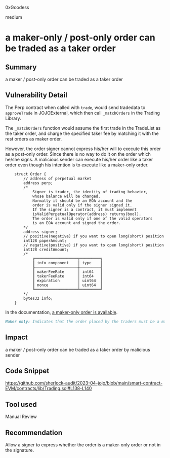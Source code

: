 0xGoodess

medium

# a maker-only / post-only order can be traded as a taker order

## Summary
a maker / post-only order can be traded as a taker order

## Vulnerability Detail
The Perp contract when called with `trade`, would send tradedata to `approveTrade` in JOJOExternal, which then call `_matchOrders` in the Trading Library.

The `_matchOrders` function would assume the first trade in the TradeList as the taker order, and charge the specified taker fee by matching it with the rest orders as maker order. 

However, the order signer cannot express his/her will to execute this order as a post-only order. Since there is no way to do it on the order which he/she signs.  A malicious sender can execute his/her order like a taker order even though his intention is to execute like a maker-only order. 

```solidity
    struct Order {
        // address of perpetual market
        address perp;
        /*
            Signer is trader, the identity of trading behavior,
            whose balance will be changed.
            Normally it should be an EOA account and the 
            order is valid only if the signer signed it.
            If the signer is a contract, it must implement
            isValidPerpetualOperator(address) returns(bool).
            The order is valid only if one of the valid operators
            is an EOA account and signed the order.
        */
        address signer;
        // positive(negative) if you want to open long(short) position
        int128 paperAmount;
        // negative(positive) if you want to open long(short) position
        int128 creditAmount;
        /*
            ╔═══════════════════╤═════════╗
            ║ info component    │ type    ║
            ╟───────────────────┼─────────╢
            ║ makerFeeRate      │ int64   ║
            ║ takerFeeRate      │ int64   ║
            ║ expiration        │ uint64  ║
            ║ nonce             │ uint64  ║
            ╚═══════════════════╧═════════╝
        */
        bytes32 info;
    }
```
In the documentation, [a maker-only order is available](https://jojo-docs.netlify.app/fee#maker-fee-rate-and-taker-fee-rate).

```markdown
Maker only: Indicates that the order placed by the traders must be a maker, not a taker, and the guarantee fee is the maker order fee. Please note that using a limit order does not guarantee that your order will be a maker order. If you want to ensure the order goes into the order book before filling, please select “Post only” when placing your order.
```

## Impact
a maker / post-only order can be traded as a taker order by malicious sender

## Code Snippet
https://github.com/sherlock-audit/2023-04-jojo/blob/main/smart-contract-EVM/contracts/lib/Trading.sol#L138-L140

## Tool used

Manual Review

## Recommendation
Allow a signer to express whether the order is a maker-only order or not in the signature.

